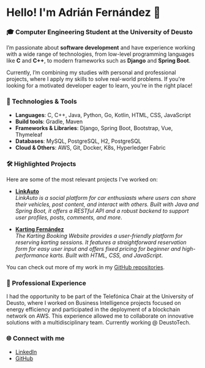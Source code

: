 # Hello! I'm Adrián Fernández 👋

### 🎓 Computer Engineering Student at the University of Deusto

I’m passionate about **software development** and have experience working with a wide range of technologies, from low-level programming languages like **C** and **C++**, to modern frameworks such as **Django** and **Spring Boot**.

Currently, I’m combining my studies with personal and professional projects, where I apply my skills to solve real-world problems. If you're looking for a motivated developer eager to learn, you're in the right place!

### 🚀 Technologies & Tools
- **Languages**: C, C++, Java, Python, Go, Kotlin, HTML, CSS, JavaScript
- **Build tools**: Gradle, Maven
- **Frameworks & Libraries**: Django, Spring Boot, Bootstrap, Vue, Thymeleaf
- **Databases**: MySQL, PostgreSQL, H2, PostgreSQL
- **Cloud & Others**: AWS, Git, Docker, K8s, Hyperledger Fabric

### 🛠️ Highlighted Projects

Here are some of the most relevant projects I've worked on:

- **[LinkAuto](https://github.com/oiercar19/LinkAuto)**  
  _LinkAuto is a social platform for car enthusiasts where users can share their vehicles, post content, and interact with others. Built with Java and Spring Boot, it offers a RESTful API and a robust backend to support user profiles, posts, comments, and more_.
  
- **[Karting Fernández](https://github.com/AdriianFdz/karting-web)**  
  _The Karting Booking Website provides a user-friendly platform for reserving karting sessions. It features a straightforward reservation form for easy user input and offers fixed pricing for beginner and high-performance karts. Built with HTML, CSS, and JavaScript_.

You can check out more of my work in my [GitHub repositories](https://github.com/AdriianFdz).

### 💼 Professional Experience
I had the opportunity to be part of the Telefónica Chair at the University of Deusto, where I worked on Business Intelligence projects focused on energy efficiency and participated in the deployment of a blockchain network on AWS. This experience allowed me to collaborate on innovative solutions with a multidisciplinary team. Currently working @ DeustoTech.

### 🌐 Connect with me

- [LinkedIn](https://www.linkedin.com/in/adrian-fer)
- [GitHub](https://github.com/AdriianFdz)
